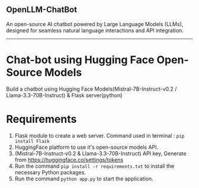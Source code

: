 ## OpenLLM-ChatBot
An open-source AI chatbot powered by Large Language Models (LLMs), designed for seamless natural language interactions and API integration.

***********

# Chat-bot using Hugging Face Open-Source Models
Build a chatbot using Hugging Face Models(Mistral-7B-Instruct-v0.2 / Llama-3.3-70B-Instruct) & Flask server(python)

# Requirements
1. Flask module to create a web server.
Command used in terminal : `pip install Flask`
2. HuggingFace platform to use it's open-source models API.
3. (Mistral-7B-Instruct-v0.2 & Llama-3.3-70B-Instruct) API key, Generate from https://huggingface.co/settings/tokens
4. Run the command `pip install -r requirements.txt` to install the necessary Python packages.
5. Run the command `python app.py` to start the application.
